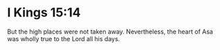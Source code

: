 # I Kings 15:14

But the high places were not taken away. Nevertheless, the heart of Asa was wholly true to the Lord all his days.
